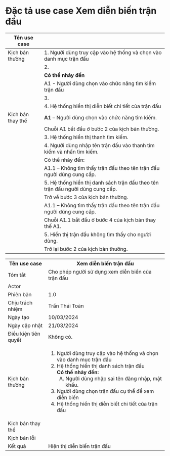 # Đặc tả use case Xem diễn biến trận đấu

| Tên use case |  |
| --- | ----- | 
| Kịch bản thường | 1. Người dùng truy cập vào hệ thống và chọn vào danh mục trận đấu|
| | 2.  | 
| | **Có thể nhảy đến** | 
| | A1 - Người dùng chọn vào chức năng tìm kiếm trận đấu | 
| | 3.  | 
| | 4. Hệ thống hiển thị diễn biết chi tiết của trận đấu |
| Kịch bản thay thế |  **A1** – Người dùng chọn vào chức năng tìm kiếm. |
| | Chuỗi A1 bắt đầu ở bước 2 của kịch bản thường. |
| | 3. Hệ thống hiển thị thanh tìm kiếm. |
| | 4. Người dùng nhập tên trận đấu vào thanh tìm kiếm và nhấn tìm kiếm.
| | Có thể nhảy đến:
| | A1.1 – Không tìm thấy trận đấu theo tên trận đấu người dùng cung cấp.
| | 5. Hệ thống hiển thị danh sách trận đấu theo tên trận đấu người dùng cung cấp.
| | Trở về bước 3 của kịch bản thường.
| | A1.1 – Không tìm thấy trận đấu theo tên trận đấu người dùng cung cấp.
| | Chuỗi A1.1 bắt đầu ở bước 4 của kịch bản thay thế A1.
| | 5. Hiển thị trận đấu không tìm thấy cho người dùng.
| | Trở lại bước 2 của kịch bản thường.

<table>
    <tr>
        <th>Tên use case</th>
        <th>Xem diễn biến trận đấu</th>
    </tr>
    <tr>
        <td>Tóm tắt</td>
        <td>Cho phép người sử dụng xem diễn biến của trận đấu</td>
    </tr>
    <tr>
        <td>Actor</td>
        <td></td>
    </tr>
    <tr>
        <td>Phiên bản</td>
        <td>1.0</td>
    </tr>
    <tr>
        <td>Chịu trách nhiệm</td>
        <td>Trần Thái Toàn</td>
    </tr>
    <tr>
        <td>Ngày tạo</td>
        <td>10/03/2024</td>
    </tr>
    <tr>
        <td>Ngày cập nhật</td>
        <td>21/03/2024</td>
    </tr>
    <tr>
        <td>Điều kiện tiên quyết</td>
        <td>Không có.</td>
    </tr>
    <tr>
        <td>Kịch bản thường</td>
        <td>
            <ol type="1">
                <li>Người dùng truy cập vào hệ thống và chọn vào danh mục trận đấu</li>
                <li>
                    Hệ thống hiển thị danh sách trận đấu </br>
                    <b>Có thể nhảy đến: </b>
                    <ol type="A">
                        <li>Người dùng nhập sai tên đăng nhập, mật khẩu.</li>
                    </ol>
                </li>
                <li>Người dùng chọn trận đấu cụ thể để xem diễn biến</li>
                <li>Hệ thống hiển thị diễn biết chi tiết của trận đấu</li>
            </ol>
        </td> 
    </tr>
    <tr>
        <td>Kịch bản thay thế</td>
        <td></td>
    </tr>
    <tr>
        <td>Kịch bản lỗi</td>
        <td></td>
    </tr>
    <tr>
        <td>Kết quả</td>
        <td>Hiện thị diễn biến trận đấu</td>
    </tr>
</table>